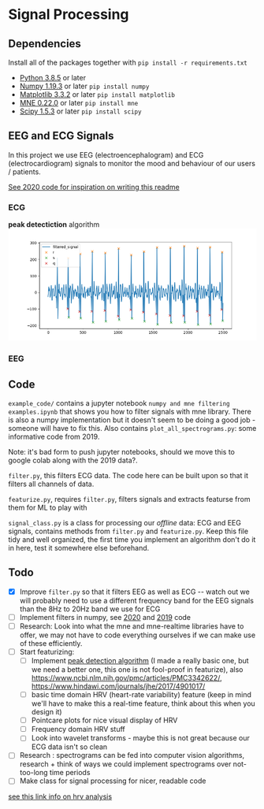 # Signal Processing

## Dependencies
Install all of the packages together with ``pip install -r requirements.txt``
- [Python 3.8.5](https://www.python.org/downloads/) or later
- [Numpy 1.19.3](https://numpy.org/) or later ``pip install numpy``
- [Matplotlib 3.3.2](https://matplotlib.org/) or later ``pip install matplotlib``
- [MNE 0.22.0](https://mne.tools/stable/index.html) or later ``pip install mne``
- [Scipy 1.5.3](https://www.scipy.org/) or later ``pip install scipy``

## EEG and ECG Signals
In this project we use EEG (electroencephalogram) and ECG (electrocardiogram) signals to monitor the mood and behaviour of our users / patients.

[See 2020 code for inspiration on writing this readme](https://github.com/NTX-McGill/NeuroTechX-McGill-2020/tree/main/offline/signal_processing)

### ECG

**peak detectiction** algorithm
![peak detection algorithm](./figures/ecg_peak_detection.png)

### EEG

## Code
``example_code/`` contains a jupyter notebook ``numpy and mne filtering examples.ipynb`` that shows you how to filter signals with mne library. There is also a numpy implementation but it doesn't seem to be doing a good job - someone will have to fix this. Also contains ``plot_all_spectrograms.py``: some informative code from 2019.

Note: it's bad form to push jupyter notebooks, should we move this to google colab along with the 2019 data?. 

``filter.py``, this filters ECG data. The code here can be built upon so that it filters all channels of data. 

``featurize.py``, requires ``filter.py``, filters signals and extracts featurse from them for ML to play with

``signal_class.py`` is a class for processing our *offline* data: ECG and EEG signals, contains methods from ``filter.py`` and ``featurize.py``. Keep this file tidy and well organized, the first time you implement an algorithm don't do it in here, test it somewhere else beforehand.

## Todo
- [x] Improve ``filter.py`` so that it filters EEG as well as ECG -- watch out we will probably need to use a different frequency band for the EEG signals than the 8Hz to 20Hz band we use for ECG
- [ ] Implement filters in numpy, see [2020](https://github.com/NTX-McGill/NeuroTechX-McGill-2020/blob/main/offline/signal_processing/filtering.py) and [2019](https://github.com/NTX-McGill/NeuroTechX-McGill-2019) code 
- [ ] Research: Look into what the mne and mne-realtime libraries have to offer, we may not have to code everything ourselves if we can make use of these efficiently.
- [ ] Start featurizing:
    - [ ] Implement [peak detection algorithm](https://www.sciencedirect.com/science/article/pii/S2212017312004227) (I made a really basic one, but we need a better one, this one is not fool-proof in featurize), also https://www.ncbi.nlm.nih.gov/pmc/articles/PMC3342622/, https://www.hindawi.com/journals/jhe/2017/4901017/
    - [ ] basic time domain HRV (heart-rate variability) feature (keep in mind we'll have to make this a real-time feature, think about this when you design it) 
    - [ ] Pointcare plots for nice visual display of HRV
    - [ ] Frequency domain HRV stuff
    - [ ] Look into wavelet transforms - maybe this is not great because our ECG data isn't so clean  
- [ ] Research : spectrograms can be fed into computer vision algorithms, research + think of ways we could implement spectrograms over not-too-long time periods
- [ ] Make class for signal processing for nicer, readable code

[see this link info on hrv analysis](https://imotions.com/blog/heart-rate-variability/#hrv-analysis)
